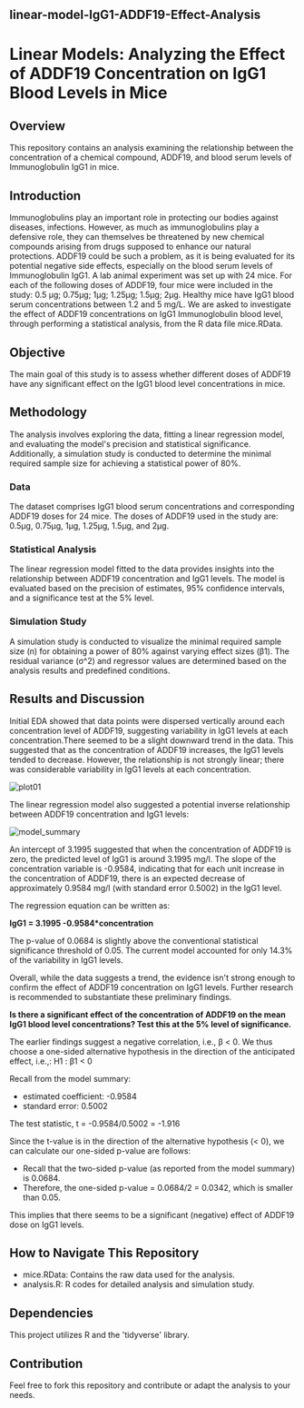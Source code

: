 ## linear-model-IgG1-ADDF19-Effect-Analysis
# **Linear Models: Analyzing the Effect of ADDF19 Concentration on IgG1 Blood Levels in Mice**

## Overview

This repository contains an analysis examining the relationship between the concentration of a chemical compound, ADDF19, and blood serum levels of Immunoglobulin IgG1 in mice. 

## Introduction

Immunoglobulins play an important role in protecting our bodies against diseases, infections. However, as much as immunoglobulins play a defensive role, they can themselves be threatened by new chemical compounds arising from drugs supposed to enhance our natural protections. ADDF19 could be such a problem, as it is being evaluated for its potential negative side effects, especially on the blood serum levels of Immunoglobulin IgG1. A lab animal experiment was set up with 24 mice. For each of the following doses of ADDF19, four mice were included in the study: 0.5 μg; 0.75μg; 1μg; 1.25μg; 1.5μg; 2μg. Healthy mice have IgG1 blood serum concentrations between 1.2 and 5 mg/L. We are asked to investigate the effect of ADDF19 concentrations on IgG1 Immunoglobulin blood level, through performing a statistical analysis, from the R data file mice.RData.


## Objective

The main goal of this study is to assess whether different doses of ADDF19 have any significant effect on the IgG1 blood level concentrations in mice.


## Methodology

The analysis involves exploring the data, fitting a linear regression model, and evaluating the model's precision and statistical significance. Additionally, a simulation study is conducted to determine the minimal required sample size for achieving a statistical power of 80%.


### Data

The dataset comprises IgG1 blood serum concentrations and corresponding ADDF19 doses for 24 mice. The doses of ADDF19 used in the study are: 0.5µg, 0.75µg, 1µg, 1.25µg, 1.5µg, and 2µg.


### Statistical Analysis

The linear regression model fitted to the data provides insights into the relationship between ADDF19 concentration and IgG1 levels. The model is evaluated based on the precision of estimates, 95% confidence intervals, and a significance test at the 5% level.


### Simulation Study

A simulation study is conducted to visualize the minimal required sample size (n) for obtaining a power of 80% against varying effect sizes (β1). The residual variance (σ^2) and regressor values are determined based on the analysis results and predefined conditions.


## Results and Discussion

Initial EDA showed that data points were dispersed vertically around each concentration level of ADDF19, suggesting variability in IgG1 levels at each concentration.There seemed to be a slight downward trend in the data. This suggested that as the concentration of ADDF19 increases, the IgG1 levels tended to decrease. However, the relationship is not strongly linear; there was considerable variability in IgG1 levels at each concentration.

![plot01](https://github.com/paoyingheng/linear-model-IgG1-ADDF19-Effect-Analysis/assets/44899774/c7ba62e7-d9e6-468d-b9bb-3c0b5652f089)

The linear regression model also suggested a potential inverse relationship between ADDF19 concentration and IgG1 levels: 

![model_summary](https://github.com/paoyingheng/linear-model-IgG1-ADDF19-Effect-Analysis/assets/44899774/a098a1b0-1500-4cd3-9a79-a2f29516300a)

An intercept of 3.1995 suggested that when the concentration of ADDF19 is zero, the predicted level of IgG1 is around 3.1995 mg/l. The slope of the concentration variable is -0.9584, indicating that for each unit increase in the concentration of ADDF19, there is an expected decrease of approximately 0.9584 mg/l (with standard error 0.5002) in the IgG1 level.  

The regression equation can be written as:

**IgG1 = 3.1995 -0.9584*concentration**

The p-value of 0.0684 is slightly above the conventional statistical significance threshold of 0.05. The current model accounted for only 14.3% of the variability in IgG1 levels. 

Overall, while the data suggests a trend, the evidence isn't strong enough to confirm the effect of ADDF19 concentration on IgG1 levels. Further research is recommended to substantiate these preliminary findings.

**Is there a significant effect of the concentration of ADDF19 on the mean IgG1 blood level concentrations? Test this at the 5% level of significance.**

The earlier findings suggest a negative correlation, i.e., β < 0. We thus choose a one-sided alternative hypothesis in the direction of the anticipated effect, i.e.,:
H1 : β1 < 0

Recall from the model summary:
- estimated coefficient: -0.9584
-  standard error: 0.5002

The test statistic, t = -0.9584/0.5002 = -1.916

Since the t-value is in the direction of the alternative hypothesis (< 0), we can calculate our one-sided p-value are follows:
- Recall that the two-sided p-value (as reported from the model summary) is 0.0684. 
- Therefore, the one-sided p-value = 0.0684/2 = 0.0342, which is smaller than 0.05.

This implies that there seems to be a significant (negative) effect of ADDF19 dose on IgG1 levels.


## How to Navigate This Repository
- mice.RData: Contains the raw data used for the analysis.
- analysis.R: R codes for detailed analysis and simulation study.


## Dependencies

This project utilizes R and the 'tidyverse' library.
  
## Contribution
Feel free to fork this repository and contribute or adapt the analysis to your needs.
